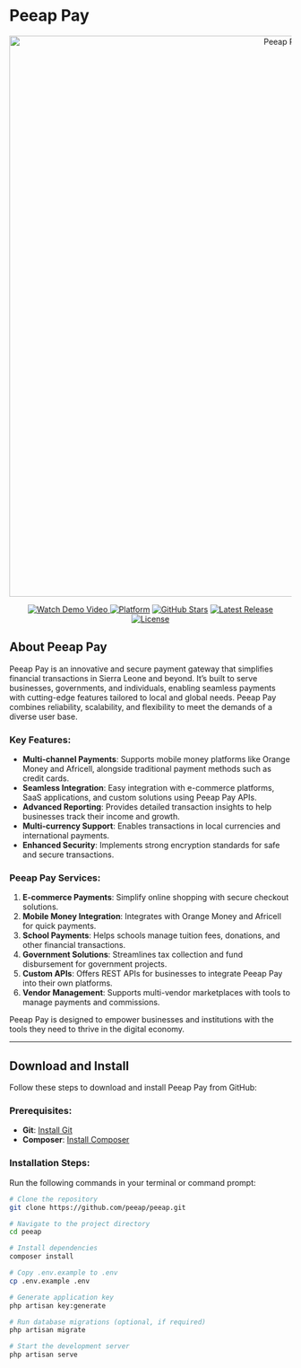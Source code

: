 # Peeap Pay

<p align="center">
  <a href="https://peeap.com" target="_blank">
    <img src="https://ai.peeap.com/public/uploads/20241118/762a26e4fc46abdc0982dbe776d3d750.png" width="1000" alt="Peeap Pay Logo">
  </a>
</p>

<p align="center">
  <a href="<!-- Add video URL here -->" target="_blank">
    <img src="https://img.shields.io/badge/demo-watch%20video-blue" alt="Watch Demo Video">
  </a>
  <a href="https://peeap.com"><img src="https://img.shields.io/badge/platform-Peeap-brightgreen" alt="Platform"></a>
  <a href="https://github.com/peeap/peeap"><img src="https://img.shields.io/github/stars/peeap/peeap" alt="GitHub Stars"></a>
  <a href="https://github.com/peeap/peeap/releases"><img src="https://img.shields.io/github/v/release/peeap/peeap" alt="Latest Release"></a>
  <a href="https://opensource.org/licenses/MIT"><img src="https://img.shields.io/badge/license-MIT-blue.svg" alt="License"></a>
</p>

## About Peeap Pay

Peeap Pay is an innovative and secure payment gateway that simplifies financial transactions in Sierra Leone and beyond. It’s built to serve businesses, governments, and individuals, enabling seamless payments with cutting-edge features tailored to local and global needs. Peeap Pay combines reliability, scalability, and flexibility to meet the demands of a diverse user base.

### Key Features:
- **Multi-channel Payments**: Supports mobile money platforms like Orange Money and Africell, alongside traditional payment methods such as credit cards.
- **Seamless Integration**: Easy integration with e-commerce platforms, SaaS applications, and custom solutions using Peeap Pay APIs.
- **Advanced Reporting**: Provides detailed transaction insights to help businesses track their income and growth.
- **Multi-currency Support**: Enables transactions in local currencies and international payments.
- **Enhanced Security**: Implements strong encryption standards for safe and secure transactions.

### Peeap Pay Services:
1. **E-commerce Payments**: Simplify online shopping with secure checkout solutions.
2. **Mobile Money Integration**: Integrates with Orange Money and Africell for quick payments.
3. **School Payments**: Helps schools manage tuition fees, donations, and other financial transactions.
4. **Government Solutions**: Streamlines tax collection and fund disbursement for government projects.
5. **Custom APIs**: Offers REST APIs for businesses to integrate Peeap Pay into their own platforms.
6. **Vendor Management**: Supports multi-vendor marketplaces with tools to manage payments and commissions.

Peeap Pay is designed to empower businesses and institutions with the tools they need to thrive in the digital economy.

---

## Download and Install

Follow these steps to download and install Peeap Pay from GitHub:

### Prerequisites:
- **Git**: [Install Git](https://git-scm.com/downloads)
- **Composer**: [Install Composer](https://getcomposer.org/download/)

### Installation Steps:

Run the following commands in your terminal or command prompt:

```bash
# Clone the repository
git clone https://github.com/peeap/peeap.git

# Navigate to the project directory
cd peeap

# Install dependencies
composer install

# Copy .env.example to .env
cp .env.example .env

# Generate application key
php artisan key:generate

# Run database migrations (optional, if required)
php artisan migrate

# Start the development server
php artisan serve
